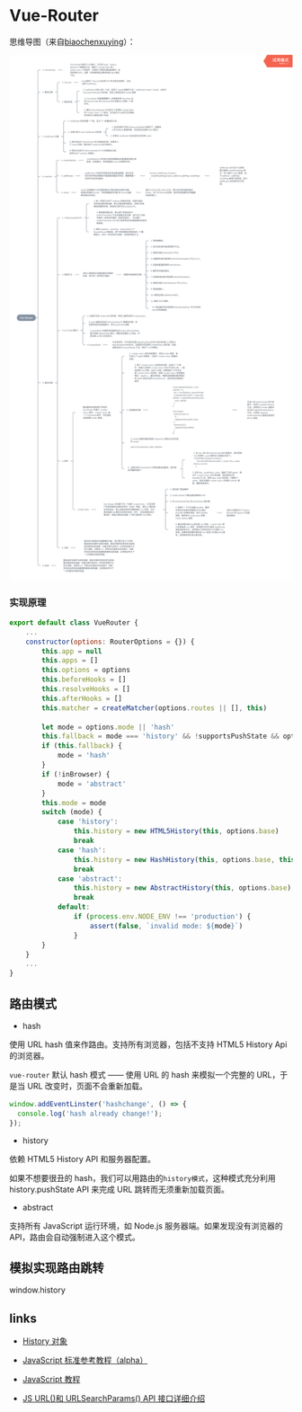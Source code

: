 # Vue-Router

思维导图（来自[biaochenxuying](https://github.com/biaochenxuying/vue-family-mindmap)）：

![vue-router-001.png](../../images/vue-router-001.png)

### 实现原理

```javascript
export default class VueRouter {
    ...
    constructor(options: RouterOptions = {}) {
        this.app = null
        this.apps = []
        this.options = options
        this.beforeHooks = []
        this.resolveHooks = []
        this.afterHooks = []
        this.matcher = createMatcher(options.routes || [], this)

        let mode = options.mode || 'hash'
        this.fallback = mode === 'history' && !supportsPushState && options.fallback !== false
        if (this.fallback) {
            mode = 'hash'
        }
        if (!inBrowser) {
            mode = 'abstract'
        }
        this.mode = mode
        switch (mode) {
            case 'history':
                this.history = new HTML5History(this, options.base)
                break
            case 'hash':
                this.history = new HashHistory(this, options.base, this.fallback)
                break
            case 'abstract':
                this.history = new AbstractHistory(this, options.base)
                break
            default:
                if (process.env.NODE_ENV !== 'production') {
                    assert(false, `invalid mode: ${mode}`)
                }
        }
    }
    ...
}
```

## 路由模式

- hash

使用 URL hash 值来作路由。支持所有浏览器，包括不支持 HTML5 History Api 的浏览器。

`vue-router` 默认 hash 模式 —— 使用 URL 的 hash 来模拟一个完整的 URL，于是当 URL 改变时，页面不会重新加载。

```javascript
window.addEventLinster('hashchange', () => {
  console.log('hash already change!');
});
```

- history

依赖 HTML5 History API 和服务器配置。

如果不想要很丑的 hash，我们可以用路由的`history模式`，这种模式充分利用 history.pushState API 来完成 URL 跳转而无须重新加载页面。

- abstract

支持所有 JavaScript 运行环境，如 Node.js 服务器端。如果发现没有浏览器的 API，路由会自动强制进入这个模式。

## 模拟实现路由跳转

window.history

## links

- [History 对象](https://javascript.ruanyifeng.com/bom/history.html)

- [JavaScript 标准参考教程（alpha）](https://javascript.ruanyifeng.com/)

- [JavaScript 教程](https://wangdoc.com/javascript/)

- [JS URL()和 URLSearchParams() API 接口详细介绍](https://www.zhangxinxu.com/wordpress/2019/08/js-url-urlsearchparams/)
